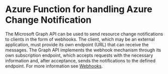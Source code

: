 # Azure Function for handling Azure Change Notification
The Microsoft Graph API can be used to send resource change notifications to clients in the form of webhooks. The client, which may be an external application, must provide its own endpoint (URL) that can receive the messages. The Graph API implements the webhook mechanism through its own subscription endpoint, which accepts requests with the necessary information and, after acceptance, sends the notifications to the defined endpoint. For more information see [Webhooks](https://learn.microsoft.com/de-de/graph/webhooks).